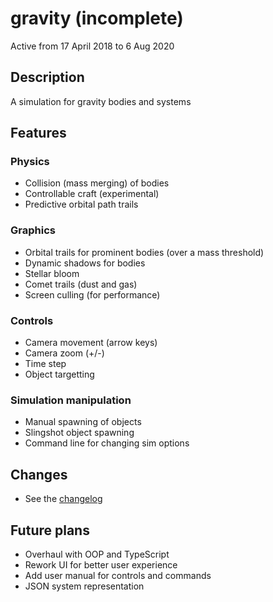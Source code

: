 # gravity (incomplete)
Active from 17 April 2018 to 6 Aug 2020
## Description
A simulation for gravity bodies and systems

## Features
### Physics
- Collision (mass merging) of bodies
- Controllable craft (experimental)
- Predictive orbital path trails

### Graphics
- Orbital trails for prominent bodies (over a mass threshold)
- Dynamic shadows for bodies
- Stellar bloom
- Comet trails (dust and gas)
- Screen culling (for performance)

### Controls
- Camera movement (arrow keys)
- Camera zoom (+/-)
- Time step
- Object targetting

### Simulation manipulation
- Manual spawning of objects
- Slingshot object spawning
- Command line for changing sim options

## Changes
- See the [changelog](changelog.txt)

## Future plans
- Overhaul with OOP and TypeScript
- Rework UI for better user experience
- Add user manual for controls and commands
- JSON system representation

